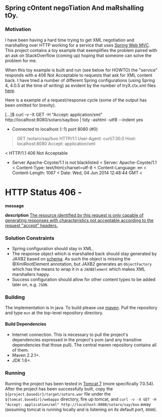 ## Spring cOntent negoTiation And maRshalling tOy.

### Motivation

I have been having a hard time trying to get XML negotiation and marshalling over HTTP working for a service that uses [Spring Web MVC](http://docs.spring.io/spring/docs/current/spring-framework-reference/html/mvc.html). This project contains a toy example that exemplifies the problem paired with an ask on StackOverflow (coming up) hoping that someone can solve the problem for me.

When this toy example is built and run (see below for HOWTO) the "service" responds with a 406 Not Acceptable to requests that ask for XML content back. I have tried a number of different Spring configurations (using Spring 4, 4.0.5 at the time of writing) as evident by the number of tryX.ctx.xml files [here](ihttps://github.com/gv0tch0/sotaro/tree/master/src/main/resources/io/github/gv0tch0/sotaro).

Here is a example of a request/response cycle (some of the output has been omitted for brevity).

  [...]$ curl -v -X GET -H "Accept: application/xml" http://localhost:8080/sotaro/say/boo | tidy -ashtml -utf8 --indent yes
  * Connected to localhost (::1) port 8080 (#0)
  > GET /sotaro/say/boo HTTP/1.1
  > User-Agent: curl/7.30.0
  > Host: localhost:8080
  > Accept: application/xml
  >
  < HTTP/1.1 406 Not Acceptable
  * Server Apache-Coyote/1.1 is not blacklisted
  < Server: Apache-Coyote/1.1
  < Content-Type: text/html;charset=utf-8
  < Content-Language: en
  < Content-Length: 1067
  < Date: Wed, 04 Jun 2014 12:48:44 GMT
  <
  <html>
    <body>
      <h1>HTTP Status 406 -</h1>
      <p><b>message</b></p>
      <p><b>description</b> <u>The resource identified by this request is only capable of generating responses with characteristics not acceptable according to the request "accept" headers.</u></p>
    </body>
  </html>

### Solution Constraints

- Spring configuration should stay in XML.
- The response object which is marshalled back should stay generated by JAXB2 based on [schema](). As such the object is missing the @XmlRootElement annotation, but JAXB2 generates an `ObjectFactory` which has the means to wrap it in a `JAXBElement` which makes XML marshallers happy.
- Success configuration should allow for other content types to be added later on, e.g. `JSON`.

### Building

The implementation is in java. To build please use [maven](http://maven.apache.org/ "Maven Home"). Pull the repository and type `mvn` at the top-level repository directory.

#### Build Dependencies

- Internet connection. This is necessary to pull the project's dependencies expressed in the project's pom (and any transitive dependencies that those pull). The central maven repository contains all of them.
- Maven 2.2.1+.
- JDK 1.6+.

### Running

Running the project has been tested in [Tomcat 7](http://tomcat.apache.org/download-70.cgi) (more specifically 7.0.54). After the project has been successfully built, copy the `${project.basedir}/target/sotaro.war` file under the `${tomcat.basedir}/webapps` directory, fire up tomcat, and `curl -v -X GET -H "Accept: application/xml" http://localhost:8080/sotaro/say/boo` away (assuming tomcat is running locally and is listening on its default port, `8080`).

